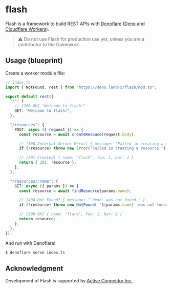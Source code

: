 # flash

Flash is a framework to build REST APIs with [Denoflare](https://denoflare.dev/)
([Deno](https://deno.land/) and
[Cloudflare Workers](https://www.cloudflare.com/products/workers-kv/)).

> :warning: Do not use Flash for production use yet, unless you are a
> contributor to the framework.

## Usage (blueprint)

Create a worker module file:

```typescript
// index.ts
import { NotFound, rest } from "https://deno.land/x/flash/mod.ts";

export default rest({
  "/": {
    // [200 OK] "Welcome to flash!"
    GET: "Welcome to flash!",
  },

  "/resources": {
    POST: async ({ request }) => {
      const resource = await createResouce(request.body);

      // [500 Internal Server Error] { message: "Failed in creating a resource." }
      if (!resource) throw new Error("Failed in creating a resource.");

      // [201 Created] { name: "flash", foo: 1, bar: 2 }
      return { 201: resource };
    },
  },

  "/resources/:name": {
    GET: async ({ params }) => {
      const resource = await findResource(params.name);

      // [404 Not Found] { message: "'deno' was not found." }
      if (!resource) throw new NotFound(`'${params.name}' was not found.`);

      // [200 OK] { name: "flare", foo: 1, bar: 2 }
      return resource;
    },
  },
});
```

And run with Denoflare!

```sh
$ denoflare serve index.ts
```

## Acknowledgment

Development of Flash is supported by
[Active Connector Inc.](https://active-connector.com).
